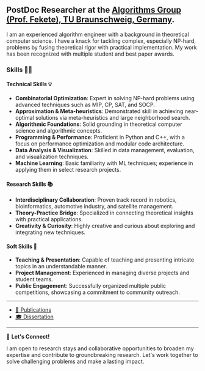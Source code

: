 **PostDoc Researcher at the [Algorithms Group (Prof. Fekete), TU Braunschweig, Germany](https://www.ibr.cs.tu-bs.de/alg/).**
---

I am an experienced algorithm engineer with a background in theoretical computer science.
I have a knack for tackling complex, especially NP-hard, problems by fusing theoretical rigor with practical implementation.
My work has been recognized with multiple student and best paper awards.

### Skills 👩‍💻

#### Technical Skills 💡
- **Combinatorial Optimization**: Expert in solving NP-hard problems using advanced techniques such as MIP, CP, SAT, and SOCP.
- **Approximation & Meta-heuristics**: Demonstrated skill in achieving near-optimal solutions via meta-heuristics and large neighborhood search.
- **Algorithmic Foundations**: Solid grounding in theoretical computer science and algorithmic concepts.
- **Programming & Performance**: Proficient in Python and C++, with a focus on performance optimization and modular code architecture.
- **Data Analysis & Visualization**: Skilled in data management, evaluation, and visualization techniques.
- **Machine Learning**: Basic familiarity with ML techniques; experience in applying them in select research projects.

#### Research Skills 📚
- **Interdisciplinary Collaboration**: Proven track record in robotics, bioinformatics, automotive industry, and satellite management.
- **Theory-Practice Bridge**: Specialized in connecting theoretical insights with practical applications.
- **Creativity & Curiosity**: Highly creative and curious about exploring and integrating new techniques.

#### Soft Skills 🤝
- **Teaching & Presentation**: Capable of teaching and presenting intricate topics in an understandable manner.
- **Project Management**: Experienced in managing diverse projects and student teams.
- **Public Engagement**: Successfully organized multiple public competitions, showcasing a commitment to community outreach.

---

- [📖 Publications](https://scholar.google.de/citations?user=rZ4784MAAAAJ&hl=en)
- [🎓 Dissertation](https://krupke.cc/assets/pdf/dissertation_veroeffentlichung.pdf)

---

🤝 **Let's Connect!**

I am open to research stays and collaborative opportunities to broaden my expertise and contribute to groundbreaking research. Let's work together to solve challenging problems and make a lasting impact.

